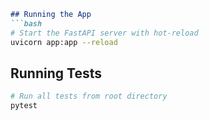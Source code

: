 ```markdown
## Running the App
```bash
# Start the FastAPI server with hot-reload
uvicorn app:app --reload
```

## Running Tests
```bash
# Run all tests from root directory
pytest
```